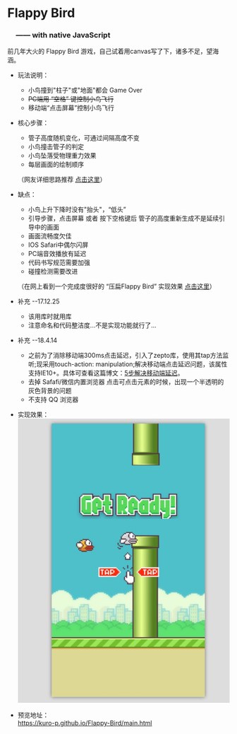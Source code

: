# Flappy Bird
### &nbsp;&nbsp;&nbsp;&nbsp;&nbsp;—— with native JavaScript

 前几年大火的 Flappy Bird 游戏，自己试着用canvas写了下，诸多不足，望海涵。

 * 玩法说明：
    * 小鸟撞到"柱子"或"地面"都会 Game Over <br/>
    * <del>PC端用 “空格” 键控制小鸟飞行</del>
    * 移动端“点击屏幕”控制小鸟飞行
    
 * 核心步骤：
    * 管子高度随机变化，可通过间隔高度不变
    * 小鸟撞击管子的判定
    * 小鸟坠落受物理重力效果
    * 每层画面的绘制顺序 <br/>
    
   （网友详细思路推荐 [点击这里](http://www.cnblogs.com/syg1/p/5801816.html)）
   
 * 缺点：
   * 小鸟上升下降时没有"抬头"，“低头”
   * 引导步骤，点击屏幕 或者 按下空格键后 管子的高度重新生成不是延续引导中的画面
   * 画面流畅度欠佳
   * IOS Safari中偶尔闪屏
   * PC端音效播放有延迟
   * 代码书写规范需要加强
   * 碰撞检测需要改进
   
   （在网上看到一个完成度很好的 “压扁Flappy Bird” 实现效果 [点击这里](http://www.17sucai.com/pins/demoshow/4352)）
  
  * 补充 --17.12.25
    * 该用库时就用库
    * 注意命名和代码整洁度...不是实现功能就行了...

  * 补充 --18.4.14
    * 之前为了消除移动端300ms点击延迟，引入了zepto库，使用其tap方法监听;现采用touch-action: manipulation;解决移动端点击延迟问题，该属性支持IE10+。具体可查看这篇博文：<a href="https://www.cnblogs.com/vanstrict/p/5700957.html" target="_blank">5步解决移动端延迟</a>。
    * 去掉 Safafi/微信内置浏览器 点击可点击元素的时候，出现一个半透明的灰色背景的问题
    * 不支持 QQ 浏览器

  * 实现效果：<br/>
    ![image](https://github.com/Kuro-P/Flappy-Bird/blob/master/snap/GameGuide.jpg "游戏截图")
    
  * 预览地址：<br/>
    https://kuro-p.github.io/Flappy-Bird/main.html
